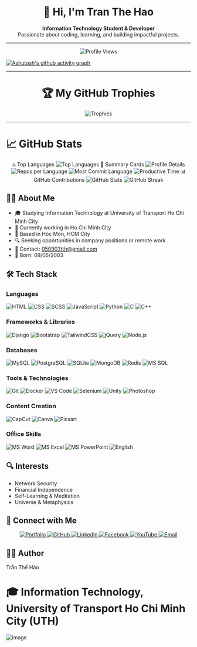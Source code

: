 




<h1 align="center">👋 Hi, I'm Tran The Hao</h1>
<p align="center">
  <b>Information Technology Student & Developer</b><br>
  Passionate about coding, learning, and building impactful projects.
</p>

---

<p align="center">
  <img src="https://komarev.com/ghpvc/?username=050903&color=blue" alt="Profile Views" />
</p>


[![Ashutosh's github activity graph](https://github-readme-activity-graph.vercel.app/graph?username=Ashutosh00710&theme=dracula)](https://github.com/050903/github-readme-activity-graph)

---

<h1 align="center">🏆 My GitHub Trophies</h1>

<div align="center">

  <img src="https://github-profile-trophy.vercel.app/?username=050903&theme=onedark" alt="Trophies" />

</div>

---


# 📈 GitHub Stats
<div align="center">
🔝 Top Languages
<img src="https://github-readme-stats.vercel.app/api/top-langs/?username=050903&layout=donut-vertical&langs_count=10&theme=dark" alt="Top Languages" />
🧩 Summary Cards
<img src="http://github-profile-summary-cards.vercel.app/api/cards/profile-details?username=050903&theme=2077" alt="Profile Details" /> <img src="http://github-profile-summary-cards.vercel.app/api/cards/repos-per-language?username=050903&theme=2077" alt="Repos per Language" /> <img src="http://github-profile-summary-cards.vercel.app/api/cards/most-commit-language?username=050903&theme=2077" alt="Most Commit Language" /> <img src="http://github-profile-summary-cards.vercel.app/api/cards/productive-time?username=050903&theme=2077&utcOffset=8" alt="Productive Time" />
📊 GitHub Contributions
<img src="https://github-readme-stats.vercel.app/api?username=050903&show_icons=true&theme=radical" alt="GitHub Stats" /> <img src="https://github-readme-streak-stats.herokuapp.com/?user=050903&theme=radical" alt="GitHub Streak" /> </div>

## 🧑‍💻 About Me

- 🎓 Studying Information Technology at University of Transport Ho Chi Minh City
- 💼 Currently working in Ho Chi Minh City
- 📍 Based in Hóc Môn, HCM City
- 🔍 Seeking opportunities in company positions or remote work
- 📧 Contact: [050903tth@gmail.com](mailto:050903tth@gmail.com)
- 🎂 Born: 09/05/2003

## 🛠️ Tech Stack

### Languages
![HTML](https://img.shields.io/badge/HTML-Expert-orange?logo=html5)
![CSS](https://img.shields.io/badge/CSS-Intermediate-blue?logo=css3)
![SCSS](https://img.shields.io/badge/SCSS-Intermediate-pink?logo=sass)
![JavaScript](https://img.shields.io/badge/JavaScript-Basic-yellow?logo=javascript)
![Python](https://img.shields.io/badge/Python-Basic-blue?logo=python)
![C](https://img.shields.io/badge/C-Basic-blue?logo=c)
![C++](https://img.shields.io/badge/C++-Basic-blue?logo=cplusplus)

### Frameworks & Libraries
![Django](https://img.shields.io/badge/Django-Framework-green?logo=django)
![Bootstrap](https://img.shields.io/badge/Bootstrap-UI-purple?logo=bootstrap)
![TailwindCSS](https://img.shields.io/badge/TailwindCSS-UI-0ea5e9?logo=tailwindcss)
![jQuery](https://img.shields.io/badge/jQuery-Library-blue?logo=jquery)
![Node.js](https://img.shields.io/badge/Node.js-Runtime-green?logo=node.js)

### Databases
![MySQL](https://img.shields.io/badge/MySQL-Database-blue?logo=mysql)
![PostgreSQL](https://img.shields.io/badge/PostgreSQL-Database-blue?logo=postgresql)
![SQLite](https://img.shields.io/badge/SQLite-Database-blue?logo=sqlite)
![MongoDB](https://img.shields.io/badge/MongoDB-Database-green?logo=mongodb)
![Redis](https://img.shields.io/badge/Redis-Database-red?logo=redis)
![MS SQL](https://img.shields.io/badge/MSSQL-Database-blue?logo=microsoftsqlserver)

### Tools & Technologies
![Git](https://img.shields.io/badge/Git-Version_Control-red?logo=git)
![Docker](https://img.shields.io/badge/Docker-Container-blue?logo=docker)
![VS Code](https://img.shields.io/badge/VS_Code-Editor-blue?logo=visualstudiocode)
![Selenium](https://img.shields.io/badge/Selenium-Testing-green?logo=selenium)
![Unity](https://img.shields.io/badge/Unity-Game_Dev-black?logo=unity)
![Photoshop](https://img.shields.io/badge/Photoshop-Design-blue?logo=adobephotoshop)

### Content Creation
![CapCut](https://img.shields.io/badge/CapCut-Editing-lightgrey?logo=capcut)
![Canva](https://img.shields.io/badge/Canva-Design-blue?logo=canva)
![Picsart](https://img.shields.io/badge/Picsart-Creative-magenta?logo=picsart)

### Office Skills
![MS Word](https://img.shields.io/badge/Word-Office-blue?logo=microsoftword)
![MS Excel](https://img.shields.io/badge/Excel-Office-green?logo=microsoftexcel)
![MS PowerPoint](https://img.shields.io/badge/PowerPoint-Office-red?logo=microsoftpowerpoint)
![English](https://img.shields.io/badge/English-Intermediate-yellow?logo=polywork)

## 🔍 Interests

- Network Security
- Financial Independence
- Self-Learning & Meditation
- Universe & Metaphysics

## 🔗 Connect with Me

<p align="center">
  <a href="https://sites.google.com/view/tranthehaoportfolio">
    <img src="https://img.shields.io/badge/Portfolio-Visit_Site-blue?style=for-the-badge&logo=googlechrome" alt="Portfolio" />
  </a>
  <a href="https://github.com/050903">
    <img src="https://img.shields.io/badge/GitHub-050903-black?style=for-the-badge&logo=github" alt="GitHub" />
  </a>
  <a href="https://linkedin.com/in/hảo-trần-thế-507026290">
    <img src="https://img.shields.io/badge/LinkedIn-Trần_Thế_Hảo-blue?style=for-the-badge&logo=linkedin" alt="LinkedIn" />
  </a>
  <a href="https://fb.com/trần%20thế%20hảo">
    <img src="https://img.shields.io/badge/Facebook-Trần_Thế_Hảo-blue?style=for-the-badge&logo=facebook" alt="Facebook" />
  </a>
  <a href="https://www.youtube.com/c/hảo%20trần%20thế">
    <img src="https://img.shields.io/badge/YouTube-Hảo_Trần_Thế-red?style=for-the-badge&logo=youtube" alt="YouTube" />
  </a>
  <a href="mailto:050903tth@gmail.com">
    <img src="https://img.shields.io/badge/Email-Contact_Me-blue?style=for-the-badge&logo=gmail" alt="Email" />
  </a>
</p>

## 👨‍💻 Author
Trần Thế Hảo

# 🎓 Information Technology, University of Transport Ho Chi Minh City (UTH)

![image](https://github.com/user-attachments/assets/c2488ba6-05d8-40dd-b8c6-ff3db7cf8cf5)

